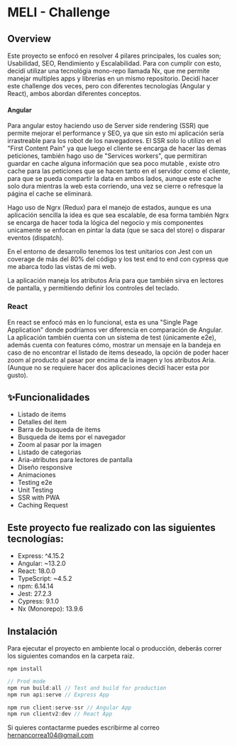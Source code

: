 # MELI - Challenge

## Overview

Este proyecto se enfocó en resolver 4 pilares principales, los cuales son; Usabilidad, SEO, Rendimiento y Escalabilidad. Para con cumplir con esto, decidí utilizar una tecnológia mono-repo llamada Nx, que me permite manejar multiples apps y librerías en un mismo repositorio. Decidí hacer este challenge dos veces, pero con diferentes tecnologías (Angular y React), ambos abordan diferentes conceptos.

#### Angular

Para angular estoy haciendo uso de Server side rendering (SSR) que permite mejorar el performance y SEO, ya que sin esto mi aplicación sería irrastreable para los robot de los navegadores. El SSR solo lo utilizo en el "First Content Pain" ya que luego el cliente se encarga de hacer las demas peticiones, también hago uso de "Services workers", que permitiran guardar en cache alguna información que sea poco mutable , existe otro cache para las peticiones que se hacen tanto en el servidor como el cliente, para que se pueda compartir la data en ambos lados, aunque este cache solo dura mientras la web esta corriendo, una vez se cierre o refresque la página el cache se eliminará.

Hago uso de Ngrx (Redux) para el manejo de estados, aunque es una aplicación sencilla la idea es que sea escalable, de esa forma también Ngrx se encarga de hacer toda la lógica del negocio y mis componentes unicamente se enfocan en pintar la data (que se saca del store) o disparar eventos (dispatch).

En el entorno de desarrollo tenemos los test unitarios con Jest con un coverage de más del 80% del código y los test end to end con cypress que me abarca todo las vistas de mi web.

La aplicación maneja los atributos Aria para que también sirva en lectores de pantalla, y permitiendo definir los controles del teclado.

### React

En react se enfocó más en lo funcional, esta es una "Single Page Application" donde podríamos ver diferencia en comparación de Angular. La aplicación también cuenta con un sistema de test (únicamente e2e), además cuenta con features cómo, mostrar un mensaje en la bandeja en caso de no encontrar el listado de items deseado, la opción de poder hacer zoom al producto al pasar por encima de la imagen y los atributos Aria. (Aunque no se requiere hacer dos aplicaciones decidí hacer esta por gusto).

## ✨Funcionalidades

- Listado de items
- Detalles del item
- Barra de busqueda de items
- Busqueda de items por el navegador
- Zoom al pasar por la imagen
- Listado de categorias
- Aria-atributes para lectores de pantalla
- Diseño responsive
- Animaciones
- Testing e2e
- Unit Testing
- SSR with PWA
- Caching Request

## Este proyecto fue realizado con las siguientes tecnologías:

- Express: ^4.15.2
- Angular: ~13.2.0
- React: 18.0.0
- TypeScript: ~4.5.2
- npm: 6.14.14
- Jest: 27.2.3
- Cypress: 9.1.0
- Nx (Monorepo): 13.9.6

## Instalación

Para ejecutar el proyecto en ambiente local o producción, deberás correr los siguientes comandos en la carpeta raiz.

```node
npm install
```

```javascript
// Prod mode
npm run build:all // Test and build for production
npm run api:serve // Express App

npm run client:serve-ssr // Angular App
npm run clientv2:dev // React App
```

Si quieres contactarme puedes escribirme al correo hernancorrea104@gmail.com
